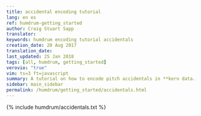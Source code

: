 ```yaml
---
title: accidental encoding tutorial
lang: en es 
ref: humdrum-getting_started
author: Craig Stuart Sapp
translator: 
keywords: humdrum encoding tutorial accidentals
creation_date: 20 Aug 2017
translation_date: 
last_updated: 25 Jan 2018
tags: [all, humdrum, getting_started]
verovio: "true"
vim: ts=3 ft=javascript
summary: A tutorial on how to encode pitch accidentals in **kern data.
sidebar: main_sidebar
permalink: /humdrum/getting_started/accidentals.html
---
```


{% include humdrum/accidentals.txt %}


